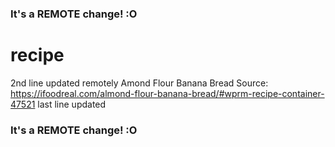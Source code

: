 ### It's a REMOTE change! :O
# recipe
2nd line updated remotely
Amond Flour Banana Bread
Source: https://ifoodreal.com/almond-flour-banana-bread/#wprm-recipe-container-47521
last line updated
### It's a REMOTE change! :O
